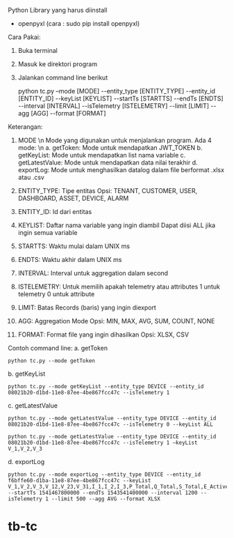 Python Library yang harus diinstall
-	openpyxl (cara : sudo pip install openpyxl)

Cara Pakai:
1.	Buka terminal
2.	Masuk ke direktori program 
3.	Jalankan command line berikut
    
    python tc.py –mode [MODE] --entity_type [ENTITY_TYPE] --entity_id [ENTITY_ID] --keyList [KEYLIST] --startTs [STARTTS] --endTs 
    [ENDTS] --interval [INTERVAL] --isTelemetry [ISTELEMETRY] --limit [LIMIT] --agg [AGG] --format [FORMAT]
    
Keterangan:
1.	MODE \n
    Mode yang digunakan untuk menjalankan program. Ada 4 mode: \n
    a.	getToken:
        Mode untuk mendapatkan JWT_TOKEN
    b.	getKeyList:
        Mode untuk mendapatkan list nama variable
    c.	getLatestValue:
        Mode untuk mendapatkan data nilai terakhir
    d.	exportLog:
        Mode untuk menghasilkan datalog dalam file berformat .xlsx atau .csv

2.	ENTITY_TYPE:
    Tipe entitas 
    Opsi: TENANT, CUSTOMER, USER, DASHBOARD, ASSET, DEVICE, ALARM
3.	ENTITY_ID:
    Id dari entitas
4.	KEYLIST:
    Daftar nama variable yang ingin diambil
    Dapat diisi ALL jika ingin semua variable
5.	STARTTS:
    Waktu mulai dalam UNIX ms
6.	ENDTS:
    Waktu akhir dalam UNIX ms
7.	INTERVAL:
    Interval untuk aggregation dalam second
8.	ISTELEMETRY:
    Untuk memilih apakah telemetry atau attributes
    1 untuk telemetry
    0 untuk attribute
9.	LIMIT:
    Batas Records (baris) yang ingin diexport
10.	AGG:
    Aggregation Mode
    Opsi: MIN, MAX, AVG, SUM, COUNT, NONE
11.	FORMAT:
    Format file yang ingin dihasilkan
    Opsi: XLSX, CSV

Contoh command line:
a.	getToken

    python tc.py --mode getToken

b.	getKeyList

    python tc.py --mode getKeyList --entity_type DEVICE --entity_id 08021b20-d1bd-11e8-87ee-4be867fcc47c --isTelemetry 1

c.	getLatestValue

    python tc.py --mode getLatestValue --entity_type DEVICE --entity_id 08021b20-d1bd-11e8-87ee-4be867fcc47c --isTelemetry 0 --keyList ALL

    python tc.py --mode getLatestValue --entity_type DEVICE --entity_id 08021b20-d1bd-11e8-87ee-4be867fcc47c --isTelemetry 1 –keyList 
    V_1,V_2,V_3

d.	exportLog

    python tc.py --mode exportLog --entity_type DEVICE --entity_id f6bffe60-d1ba-11e8-87ee-4be867fcc47c --keyList 
    V_1,V_2,V_3,V_12,V_23,V_31,I_1,I_2,I_3,P_Total,Q_Total,S_Total,E_Active,E_Reactive,PF_avg,Freq,VTHD1,VTHD2,VTHD3,ITHD1,ITHD2,ITHD3 
    --startTs 1541467800000 --endTs 1543541400000 --interval 1200 --isTelemetry 1 --limit 500 --agg AVG --format XLSX

# tb-tc
